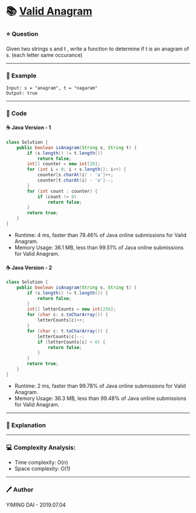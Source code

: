 # :books: [Valid Anagram](https://leetcode.com/problems/valid-anagram/)

### :star: Question

Given two strings s and t , write a function to determine if t is an anagram of s. (each letter same occurance)

--- 

### :car: Example
```
Input: s = "anagram", t = "nagaram"
Output: true
```
---

### :hammer: Code

#### :coffee: Java Version - 1

```java
class Solution {
    public boolean isAnagram(String s, String t) {
        if (s.length() != t.length())
            return false;
        int[] counter = new int[26];
        for (int i = 0; i < s.length(); i++) {
            counter[s.charAt(i) - 'a']++;
            counter[t.charAt(i) - 'a']--;
        }
        for (int count : counter) {
            if (count != 0)
                return false;
        }
        return true;
    }
}
```

- Runtime: 4 ms, faster than 78.46% of Java online submissions for Valid Anagram.
- Memory Usage: 36.1 MB, less than 99.51% of Java online submissions for Valid Anagram.

#### :coffee: Java Version - 2

```java
class Solution {
    public boolean isAnagram(String s, String t) {
        if (s.length() != t.length()) {
            return false;
        }
        int[] letterCounts = new int[256];
        for (char c: s.toCharArray()) {
            letterCounts[c]++;
        }
        for (char c: t.toCharArray()) {
            letterCounts[c]--;
            if (letterCounts[c] < 0) {
                return false;
            }
        }
        return true;
    }
}
```

- Runtime: 2 ms, faster than 99.78% of Java online submissions for Valid Anagram.
- Memory Usage: 36.3 MB, less than 99.48% of Java online submissions for Valid Anagram.

---

### :pencil: Explanation



---

### :computer: Complexity Analysis:

- Time complexity: O(n)
- Space complexity: O(1)

---

### :pen: Author

YIMING DAI - 2019.07.04
